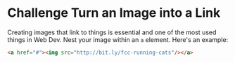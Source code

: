# Challenge Turn an Image into a Link

Creating images that link to things is essential and one of the most used things in Web Dev. Nest your image within an `a` element. Here's an example:

```html
<a href="#"><img src="http://bit.ly/fcc-running-cats"/></a>
```
